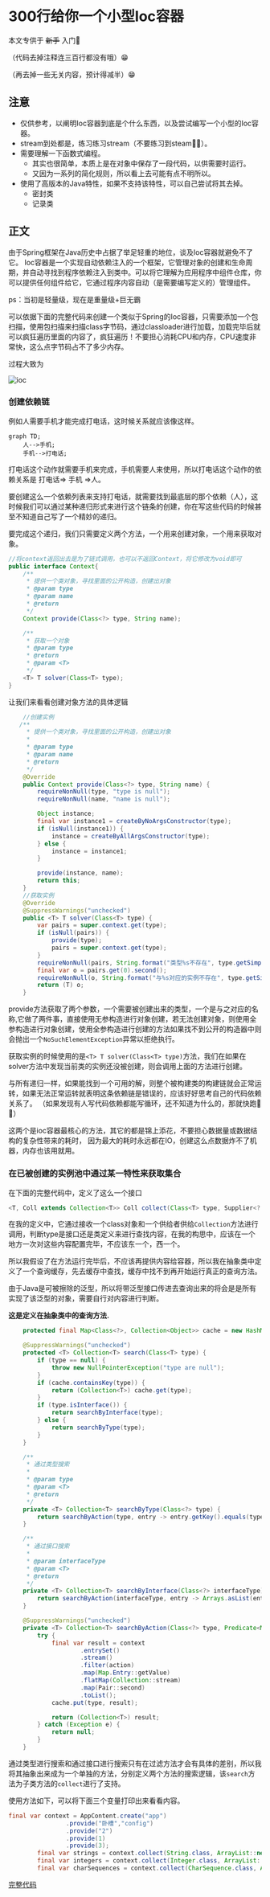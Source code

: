# 300行给你一个小型Ioc容器

本文专供于 ~~新手~~ 入门🤔

（代码去掉注释连三百行都没有哦）😁

（再去掉一些无关内容，预计得减半）😁

## 注意

- 仅供参考，以阐明Ioc容器到底是个什么东西，以及尝试编写一个小型的Ioc容器。
- stream到处都是，练习练习stream（不要练习到steam🙅‍♂️）。
- 需要理解一下函数式编程。
  - 其实也很简单，本质上是在对象中保存了一段代码，以供需要时运行。
  - 又因为一系列的简化规则，所以看上去可能有点不明所以。
- 使用了高版本的Java特性，如果不支持该特性，可以自己尝试将其去掉。
  - 密封类
  - 记录类

## 正文

由于Spring框架在Java历史中占据了举足轻重的地位，谈及Ioc容器就避免不了它。
Ioc容器是一个实现自动依赖注入的一个框架，它管理对象的创建和生命周期，并自动寻找到程序依赖注入到类中。可以将它理解为应用程序中组件仓库，你可以提供任何组件给它，它通过程序内容自动（是需要编写定义的）管理组件。

ps：当初是轻量级，现在是重量级+巨无霸

可以依据下面的完整代码来创建一个类似于Spring的Ioc容器，只需要添加一个包扫描，使用包扫描来扫描class字节码，通过classloader进行加载，加载完毕后就可以疯狂遍历里面的内容了，疯狂遍历！不要担心消耗CPU和内存，CPU速度非常快，这么点字节码占不了多少内存。

过程大致为

![ioc](./image/Snipaste_2023-07-02_16-32-36.png)

### 创建依赖链

例如人需要手机才能完成打电话，这时候关系就应该像这样。

```mermaid
graph TD;
    人-->手机;
    手机-->打电话;
```

打电话这个动作就需要手机来完成，手机需要人来使用，所以打电话这个动作的依赖关系是 打电话=> 手机 =>人。

要创建这么一个依赖列表来支持打电话，就需要找到最底层的那个依赖（人），这时候我们可以通过某种递归形式来进行这个链条的创建，你在写这些代码的时候甚至不知道自己写了一个精妙的递归。

要完成这个递归，我们只需要定义两个方法，一个用来创建对象，一个用来获取对象。

```java
//将context返回出去是为了链式调用，也可以不返回Context，将它修改为void即可
public interface Context{
    /**
     * 提供一个类对象，寻找里面的公开构造，创建出对象
     * @param type
     * @param name
     * @return
     */
    Context provide(Class<?> type, String name);

    /**
     * 获取一个对象
     * @param type
     * @return
     * @param <T>
     */
    <T> T solver(Class<T> type);    
}
```

让我们来看看创建对象方法的具体逻辑

```java
    //创建实例
   /**
     * 提供一个类对象，寻找里面的公开构造，创建出对象
     *
     * @param type
     * @param name
     * @return
     */
    @Override
    public Context provide(Class<?> type, String name) {
        requireNonNull(type, "type is null");
        requireNonNull(name, "name is null");

        Object instance;
        final var instance1 = createByNoArgsConstructor(type);
        if (isNull(instance1)) {
            instance = createByAllArgsConstructor(type);
        } else {
            instance = instance1;
        }

        provide(instance, name);
        return this;
    }
    //获取实例
    @Override
    @SuppressWarnings("unchecked")
    public <T> T solver(Class<T> type) {
        var pairs = super.context.get(type);
        if (isNull(pairs)) {
            provide(type);
            pairs = super.context.get(type);
        }
        requireNonNull(pairs, String.format("类型%s不存在", type.getSimpleName()));
        final var o = pairs.get(0).second();
        requireNonNull(o, String.format("与%s对应的实例不存在", type.getSimpleName()));
        return (T) o;
    }
```

provide方法获取了两个参数，一个需要被创建出来的类型，一个是与之对应的名称,它做了两件事，直接使用无参构造进行对象创建，若无法创建对象，则使用全参构造进行对象创建，使用全参构造进行创建的方法如果找不到公开的构造器中则会抛出一个`NoSuchElementException`异常以拒绝执行。

获取实例的时候使用的是`<T> T solver(Class<T> type)`方法，我们在如果在solver方法中发现当前类的实例还没被创建，则会调用上面的方法进行创建。

与所有递归一样，如果能找到一个可用的解，则整个被构建类的构建链就会正常运转，如果无法正常运转就表明这条依赖链是错误的，应该好好思考自己的代码依赖关系了。
（如果发现有人写代码依赖都能写循环，还不知道为什么的，那就快跑🏃🚨）

这两个是ioc容器最核心的方法，其它的都是锦上添花，不要担心数据量或数据结构的复杂性带来的耗时，
因为最大的耗时永远都在IO，创建这么点数据炸不了机器，内存也该用就用。

### 在已被创建的实例池中通过某一特性来获取集合

在下面的完整代码中，定义了这么一个接口

```java
<T, Coll extends Collection<T>> Coll collect(Class<T> type, Supplier<? extends Coll> container);
```

在我的定义中，它通过接收一个class对象和一个供给者供给`Collection`方法进行调用，判断type是接口还是类定义来进行查找内容，在我的构思中，应该在一个地方一次对这些内容配置完毕，不应该东一个，西一个。

所以我假设了在方法运行完毕后，不应该再提供内容给容器，所以我在抽象类中定义了一个查询缓存，先去缓存中查找，缓存中找不到再开始运行真正的查询方法。

由于Java是可被擦除的泛型，所以将带泛型接口传进去查询出来的将会是是所有实现了该泛型的对象，需要自行对内容进行判断。

**这是定义在抽象类中的查询方法.**

```java
    protected final Map<Class<?>, Collection<Object>> cache = new HashMap<>();

    @SuppressWarnings("unchecked")
    protected <T> Collection<T> search(Class<T> type) {
        if (type == null) {
            throw new NullPointerException("type are null");
        }
        if (cache.containsKey(type)) {
            return (Collection<T>) cache.get(type);
        }
        if (type.isInterface()) {
            return searchByInterface(type);
        } else {
            return searchByType(type);
        }
    }

    /**
     * 通过类型搜索
     *
     * @param type
     * @param <T>
     * @return
     */
    private <T> Collection<T> searchByType(Class<?> type) {
        return searchByAction(type, entry -> entry.getKey().equals(type));
    }

    /**
     * 通过接口搜索
     *
     * @param interfaceType
     * @param <T>
     * @return
     */
    private <T> Collection<T> searchByInterface(Class<?> interfaceType) {
        return searchByAction(interfaceType, entry -> Arrays.asList(entry.getKey().getInterfaces()).contains(interfaceType));
    }

    @SuppressWarnings("unchecked")
    private <T> Collection<T> searchByAction(Class<?> type, Predicate<Map.Entry<Class<?>, List<Pair<String, Object>>>> action) {
        try {
            final var result = context
                    .entrySet()
                    .stream()
                    .filter(action)
                    .map(Map.Entry::getValue)
                    .flatMap(Collection::stream)
                    .map(Pair::second)
                    .toList();
            cache.put(type, result);

            return (Collection<T>) result;
        } catch (Exception e) {
            return null;
        }
    }
```

通过类型进行搜索和通过接口进行搜索只有在过滤方法才会有具体的差别，所以我将其抽象出来成为一个单独的方法，分别定义两个方法的搜索逻辑，该`search`方法为子类方法的`collect`进行了支持。

使用方法如下，可以将下面三个变量打印出来看看内容。

```java
final var context = AppContent.create("app")
                .provide("卧槽","config")
                .provide("2")
                .provide(1)
                .provide(3);
        final var strings = context.collect(String.class, ArrayList::new);
        final var integers = context.collect(Integer.class, ArrayList::new);
        final var charSequences = context.collect(CharSequence.class, ArrayList::new);
```

[完整代码](./context.md#完整代码)
